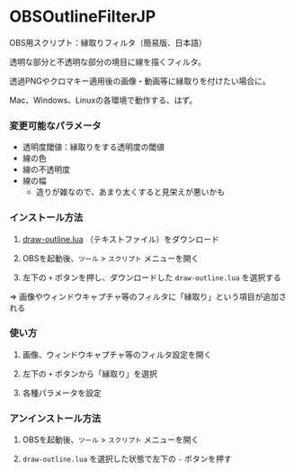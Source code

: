 # OBSOutlineFilterJP
OBS用スクリプト：縁取りフィルタ（簡易版、日本語）

透明な部分と不透明な部分の境目に線を描くフィルタ。

透過PNGやクロマキー適用後の画像・動画等に縁取りを付けたい場合に。

Mac、Windows、Linuxの各環境で動作する、はず。

### 変更可能なパラメータ

- 透明度閾値：縁取りをする透明度の閾値
- 線の色
- 線の不透明度
- 線の幅
    - 造りが雑なので、あまり太くすると見栄えが悪いかも

### インストール方法

1. [draw-outline.lua](https://raw.githubusercontent.com/magicien/OBSOutlineFilterJP/main/draw-outline.lua) （テキストファイル）をダウンロード

2. OBSを起動後、`ツール` > `スクリプト` メニューを開く

3. 左下の `+` ボタンを押し、ダウンロードした `draw-outline.lua` を選択する

=> 画像やウィンドウキャプチャ等のフィルタに「縁取り」という項目が追加される

### 使い方

1. 画像、ウィンドウキャプチャ等のフィルタ設定を開く

2. 左下の `+` ボタンから「縁取り」を選択

3. 各種パラメータを設定

### アンインストール方法

1. OBSを起動後、`ツール` > `スクリプト` メニューを開く

2. `draw-outline.lua` を選択した状態で左下の `-` ボタンを押す
